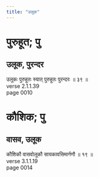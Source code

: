 ```yaml
---
title: "उलूक"
---
```


# पुरुहूत; पु
## उलूक, पुरन्दर
उलूकः पुरुहूतः स्यात् पुरुहूतः पुरन्दरः ॥ ३९ ॥<br />verse 2.1.1.39<br />page 0010

# कौशिक; पु
## वासव, उलूक
कौशिकौ वासवोलूकौ सायकावसिमार्गणौ ॥ १९ ॥<br />verse 3.1.1.19<br />page 0014

